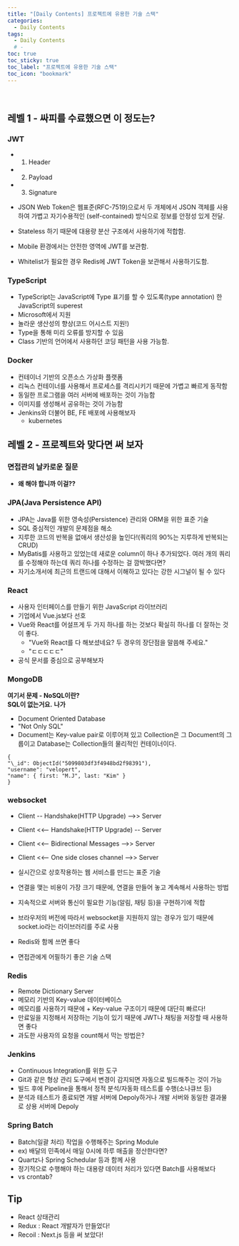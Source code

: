 ```yaml
---
title: "[Daily Contents] 프로젝트에 유용한 기술 스택"
categories:
  - Daily Contents
tags:
  - Daily Contents
  # -
toc: true
toc_sticky: true
toc_label: "프로젝트에 유용한 기술 스택"
toc_icon: "bookmark"
---
```


<br>

## 레벨 1 - 싸피를 수료했으면 이 정도는?

### JWT

- 1. Header
- 2. Payload
- 3. Signature

- JSON Web Token은 웹표준(RFC-7519)으로서 두 개체에서 JSON 객체를 사용하여 가볍고 자기수용적인 (self-contained) 방식으로 정보를 안정성 있게 전달.
- Stateless 하기 때문에 대용량 분산 구조에서 사용하기에 적합함.
- Mobile 환경에서는 안전한 영역에 JWT를 보관함.
- Whitelist가 필요한 경우 Redis에 JWT Token을 보관해서 사용하기도함.

### TypeScript

- TypeScript는 JavaScript에 Type 표기를 할 수 있도록(type annotation) 한 JavaScript의 superest
- Microsoft에서 지원
- 놀라운 생산성의 향상(코드 어시스트 지원!)
- Type을 통해 미리 오류를 방지할 수 있음
- Class 기반의 언어에서 사용하던 코딩 패턴을 사용 가능함.

### Docker

- 컨테이너 기반의 오픈소스 가상화 플랫폼
- 리눅스 컨테이너를 사용해서 프로세스를 격리시키기 때문에 가볍고 빠르게 동작함
- 동일한 프로그램을 여러 서버에 배포하는 것이 가능함
- 이미지를 생성해서 공유하는 것이 가능함
- Jenkins와 더불어 BE, FE 배포에 사용해보자
  - kubernetes

## 레벨 2 - 프로젝트와 맞다면 써 보자

### 면접관의 날카로운 질문

- **왜 해야 합니까 이걸??**

### JPA(Java Persistence API)

- JPA는 Java를 위한 영속성(Persistence) 관리와 ORM을 위한 표준 기술
- SQL 중심적인 개발의 문제점을 해소
- 지루한 코드의 반복을 없애서 생산성을 높인다!(쿼리의 90%는 지루하게 반복되는 CRUD)
- MyBatis를 사용하고 있었는데 새로운 column이 하나 추가되었다. 여러 개의 쿼리를 수정해야 하는데 쿼리 하나를 수정하는 걸 깜박했다면?
- 자기소개서에 최근의 트랜드에 대해서 이해하고 있다는 강한 시그널이 될 수 있다

### React

- 사용자 인터페이스를 만들기 위한 JavaScript 라이브러리
- 기업에서 Vue.js보다 선호
- Vue와 React를 어설프게 두 가지 하나를 하는 것보다 확실히 하나를 더 잘하는 것이 좋다.
  - "Vue와 React를 다 해보셨네요? 두 경우의 장단점을 말씀해 주세요."
  - "ㄷㄷㄷㄷㄷ"
- 공식 문서를 중심으로 공부해보자

### MongoDB

**여기서 문제 - NoSQL이란?** <br>
**SQL이 없는거요.** **나가**

- Document Oriented Database
- "Not Only SQL"
- Document는 Key-value pair로 이루어져 있고 Collection은 그 Document의 그룹이고 Database는 Collection들의 물리적인 컨테이너이다.

```
{
"\_id": ObjectId("5099803df3f4948bd2f98391"),
"username": "velopert",
"name": { first: "M.J", last: "Kim" }
}
```

### websocket

- Client -- Handshake(HTTP Upgrade) -->> Server
- Client <<-- Handshake(HTTP Upgrade) -- Server
- Client <<-- Bidirectional Messages -->> Server
- Client <<-- One side closes channel -->> Server

- 실시간으로 상호작용하는 웹 서비스를 만드는 표준 기술
- 연결을 맺는 비용이 가장 크기 때문에, 연결을 만들어 놓고 계속해서 사용하는 방법
- 지속적으로 서버와 통신이 필요한 기능(알림, 채팅 등)을 구현하기에 적합
- 브라우저의 버전에 따라서 websocket을 지원하지 않는 경우가 있기 때문에 socket.io라는 라이브러리를 주로 사용
- Redis와 함께 쓰면 좋다
- 면접관에게 어필하기 좋은 기술 스택

### Redis

- Remote Dictionary Server
- 메모리 기반의 Key-value 데이터베이스
- 메모리를 사용하기 때문에 + Key-value 구조이기 때문에 대단히 빠르다!
- 만료일을 지정해서 저장하는 기능이 있기 때문에 JWT나 채팅을 저장할 때 사용하면 좋다
- 과도한 사용자의 요청을 count해서 막는 방법은?

### Jenkins

- Continuous Integration를 위한 도구
- Git과 같은 형상 관리 도구에서 변경이 감지되면 자동으로 빌드해주는 것이 가능
- 빌드 후에 Pipeline을 통해서 정적 분석/자동화 테스트를 수행(소나큐브 등)
- 분석과 테스트가 종료되면 개발 서버에 Depoly하거나 개발 서버와 동일한 결과물로 상용 서버에 Depoly

### Spring Batch

- Batch(일괄 처리) 작업을 수행해주는 Spring Module
- ex) 배달의 민족에서 매일 0시에 하루 매출을 정산한다면?
- Quartz나 Spring Schedular 등과 함께 사용
- 정기적으로 수행해야 하는 대용량 데이터 처리가 있다면 Batch를 사용해보다
- vs crontab?

## Tip

- React 상태관리
- Redux : React 개발자가 만들었다!
- Recoil : Next.js 등을 써 보았다!
